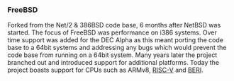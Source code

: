 ### FreeBSD
Forked from the Net/2 & 386BSD code base, 6 months after NetBSD was started.
The focus of FreeBSD was performance on i386 systems. Over time support was
added for the DEC Alpha as this meant porting the code base to a 64bit systems
and addressing any bugs which would prevent the code base from running on a
64bit system. Many years later the project branched out and introduced support
for additional platforms. Today the project boasts support for CPUs such as
ARMv8, [RISC-V](http://riscv.org/) and
[BERI](http://www.cl.cam.ac.uk/research/security/ctsrd/beri/).
